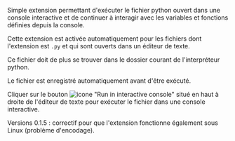 Simple extension permettant d'exécuter le fichier python ouvert dans une console interactive et de continuer à interagir avec les variables et fonctions définies depuis la console.

Cette extension est activée automatiquement pour les fichiers dont l'extension est `.py` et qui sont ouverts dans un éditeur de texte.

Ce fichier doit de plus se trouver dans le dossier courant de l'interpréteur python.

Le fichier est enregistré automatiquement avant d'être exécuté.

Cliquer sur le bouton ![icone](https://github.com/fabricelallemand15/extension_vscode_REPL/assets/19834776/fa72e27d-79e0-4da5-a4a2-e85c765b6ce3) "Run in interactive console" situé en haut à droite de l'éditeur de texte pour exécuter le fichier dans une console interactive.

Versions 0.1.5 : correctif pour que l'extension fonctionne également sous Linux (problème d'encodage).